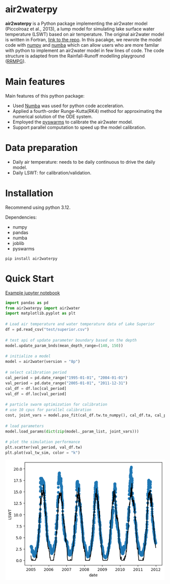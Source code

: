 # air2waterpy
**air2waterpy** is a Python package implementing the air2water model (Piccolroaz et al., 2013), a lump model for simulating lake surface water temperature (LSWT) based on air temperature. The original air2water model is written in Fortran, [link to the repo](https://github.com/marcotoffolon/air2water). In this pacakge, we rewrote the model code with [numpy](https://numpy.org/) and [numba](https://numba.pydata.org/) which can allow users who are more familar with python to implement an air2water model in few lines of code. The code structure is adapted from the Rainfall-Runoff modelling playground ([RRMPG](https://github.com/kratzert/RRMPG)).


# Main features
Main features of this python package:
- Used [Numba](https://numba.pydata.org/) was used for python code acceleration.
- Applied a fourth-order Runge-Kutta(RK4) method for approximating the numerical solution of the ODE system.
- Employed the [pyswarms](https://pyswarms.readthedocs.io/en/latest/) to calibrate the air2water model.
- Support parallel computation to speed up the model calibration.

# Data preparation

- Daily air temperature: needs to be daily continuous to drive the daily model.
- Daily LSWT: for calibration/validation.

# Installation

Recommend using python 3.12.

Dependencies:
- numpy
- pandas
- numba
- joblib
- pyswarms

```{bash}
pip install air2waterpy
```

# Quick Start

[Example jupyter notebook](examples/example_usage.ipynb)

```python
import pandas as pd
from air2waterpy import air2water
import matplotlib.pyplot as plt

# Load air temperature and water temperature data of Lake Superior
df = pd.read_csv("test/superior.csv")

# test api of update parameter boundary based on the depth
model.update_param_bnds(mean_depth_range=(140, 150))

# initialize a model
model = air2water(version = "8p")

# select calibration period
cal_period = pd.date_range("1995-01-01", "2004-01-01")
val_period = pd.date_range("2005-01-01", "2011-12-31")
cal_df = df.loc[cal_period]
val_df = df.loc[val_period]

# particle swarm optimization for calibration
# use 10 cpus for parallel calibration
cost, joint_vars = model.pso_fit(cal_df.tw.to_numpy(), cal_df.ta, cal_period, n_cpus=10)

# load parameters
model.load_params(dict(zip(model._param_list, joint_vars)))

# plot the simulation performance
plt.scatter(val_period, val_df.tw)
plt.plot(val_tw_sim, color = "k")
```
![exampleimg](examples/example_img.png)
